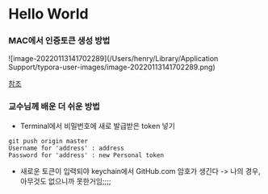# Hello World

### MAC에서 인증토큰 생성 방법

![image-20220113141702289](/Users/henry/Library/Application Support/typora-user-images/image-20220113141702289.png)

[참조](https://npclinic3.tistory.com/11)

### 교수님께 배운 더 쉬운 방법

- Terminal에서 비밀번호에 새로 발급받은 token 넣기	

``` git
git push origin master
Username for 'address' : address
Password for 'address' : new Personal token
```

- 새로운 토큰이 입력되야 keychain에서 GitHub.com 암호가 생긴다 -> 나의 경우, 아무것도 없으니까 못한거임;;;;